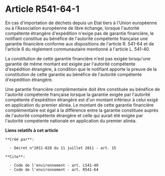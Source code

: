 # Article R541-64-1

En cas d'importation de déchets depuis un Etat tiers à l'Union européenne ou à l'Association européenne de libre échange,
lorsque l'autorité compétente étrangère d'expédition n'exige pas de garantie financière, le notifiant constitue au bénéfice
de l'autorité compétente française une garantie financière conforme aux dispositions de l'article R. 541-64 et de l'article 6
du règlement communautaire mentionné à l'article L. 541-40.

La constitution de cette garantie financière n'est pas exigée lorsqu'une garantie de même montant est exigée par l'autorité
compétente d'expédition étrangère, à condition que le notifiant apporte la preuve de la constitution de cette garantie au
bénéfice de l'autorité compétente d'expédition étrangère.

Une garantie financière complémentaire doit être constituée au bénéfice de l'autorité compétente française lorsque la
garantie exigée par l'autorité compétente d'expédition étrangère est d'un montant inférieur à celui exigé en application du
premier alinéa. Le montant de cette garantie financière complémentaire est égal à la différence entre la garantie constituée
auprès de l'autorité compétente étrangère et celle qui aurait été exigée par l'autorité compétente nationale en application
du premier alinéa.

**Liens relatifs à cet article**

	**Créé par**:

	  - Décret n°2011-828 du 11 juillet 2011 - art. 15

	**Cite**:

	  - Code de l'environnement - art. L541-40
	  - Code de l'environnement - art. R541-64
